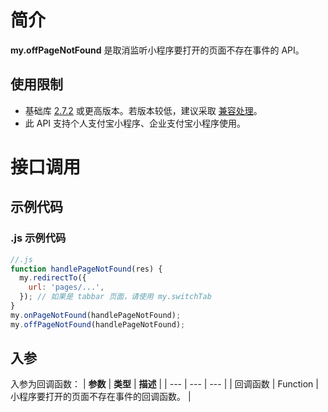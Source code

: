 # 简介

**my.offPageNotFound** 是取消监听小程序要打开的页面不存在事件的 API。

## 使用限制

- 基础库 [2.7.2](https://opendocs.alipay.com/mini/framework/lib-upgrade-v2) 或更高版本。若版本较低，建议采取 [兼容处理](https://opendocs.alipay.com/mini/framework/compatibility)。
- 此 API 支持个人支付宝小程序、企业支付宝小程序使用。

# 接口调用

## 示例代码

### .js 示例代码

```javascript
//.js
function handlePageNotFound(res) {
  my.redirectTo({
    url: 'pages/...',
  }); // 如果是 tabbar 页面，请使用 my.switchTab
}
my.onPageNotFound(handlePageNotFound);
my.offPageNotFound(handlePageNotFound);
```

## 入参

入参为回调函数： | **参数** | **类型** | **描述** | | --- | --- | --- | | 回调函数 | Function | 小程序要打开的页面不存在事件的回调函数。 |
